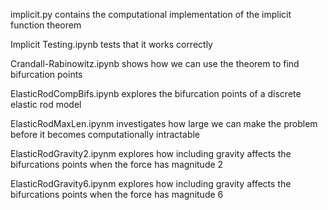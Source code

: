 implicit.py contains the computational implementation of the implicit function theorem

Implicit Testing.ipynb tests that it works correctly

Crandall-Rabinowitz.ipynb shows how we can use the theorem to find bifurcation points

ElasticRodCompBifs.ipynb explores the bifurcation points of a discrete elastic rod model

ElasticRodMaxLen.ipynm investigates how large we can make the problem before it becomes computationally intractable

ElasticRodGravity2.ipynm explores how including gravity affects the bifurcations points when the force has magnitude 2

ElasticRodGravity6.ipynm explores how including gravity affects the bifurcations points when the force has magnitude 6
